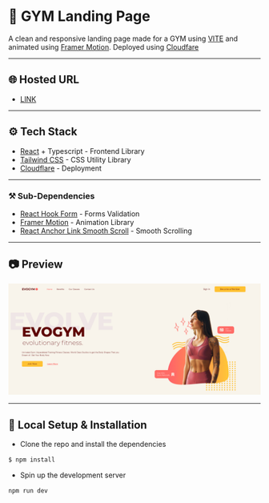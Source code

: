 # 💪 GYM Landing Page

A clean and responsive landing page made for a GYM using [VITE](https://vitejs.dev/) and animated using [Framer Motion](https://www.framer.com/motion/).
Deployed using [Cloudfare](https://www.cloudflare.com/)

<hr />

## 🌐 Hosted URL

- [LINK](https://6ed9fd44.gym-landing-page.pages.dev/)

<hr />

## ⚙ Tech Stack

- [React](https://reactjs.org/) + Typescript - Frontend Library
- [Tailwind CSS](https://tailwindcss.com/) - CSS Utility Library
- [Cloudflare](https://www.cloudflare.com/) - Deployment

<hr />

### ⚒ Sub-Dependencies

- [React Hook Form](https://react-hook-form.com/) - Forms Validation
- [Framer Motion](https://www.framer.com/motion/) - Animation Library
- [React Anchor Link Smooth Scroll](https://github.com/mauricevancooten/react-anchor-link-smooth-scroll) - Smooth Scrolling

<hr />

## 📷 Preview

![Preview](https://raw.githubusercontent.com/SanyamPunia/Gym-Landing-Page/main/src/assets/preview.png)

<hr />

## 🔬 Local Setup & Installation

- Clone the repo and install the dependencies

```bash
$ npm install
```

- Spin up the development server
```bash
npm run dev
```
